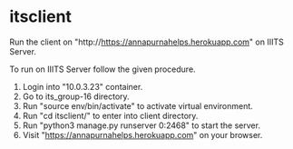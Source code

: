 # itsclient

Run the client on "http://https://annapurnahelps.herokuapp.com" on IIITS Server.

To run on IIITS Server follow the given procedure.
1. Login into "10.0.3.23" container.
2. Go to its_group-16 directory.
3. Run "source env/bin/activate" to activate virtual environment.
4. Run "cd itsclient/" to enter into client directory.
5. Run "python3 manage.py runserver 0:2468" to start the server.
6. Visit "https://annapurnahelps.herokuapp.com" on your browser.
